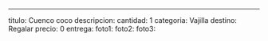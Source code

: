 ---
titulo: Cuenco coco
descripcion: 
cantidad: 1
categoria: Vajilla
destino: Regalar
precio: 0
entrega: 
foto1: 
foto2: 
foto3: 
